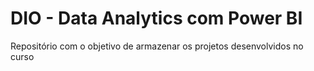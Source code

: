 # DIO - Data Analytics com Power BI
 Repositório com o objetivo de armazenar os projetos desenvolvidos no curso
